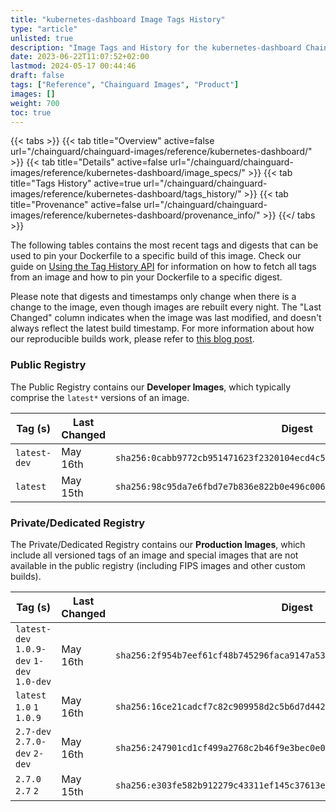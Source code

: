 ```yaml
---
title: "kubernetes-dashboard Image Tags History"
type: "article"
unlisted: true
description: "Image Tags and History for the kubernetes-dashboard Chainguard Image"
date: 2023-06-22T11:07:52+02:00
lastmod: 2024-05-17 00:44:46
draft: false
tags: ["Reference", "Chainguard Images", "Product"]
images: []
weight: 700
toc: true
---
```


{{< tabs >}}
{{< tab title="Overview" active=false url="/chainguard/chainguard-images/reference/kubernetes-dashboard/" >}}
{{< tab title="Details" active=false url="/chainguard/chainguard-images/reference/kubernetes-dashboard/image_specs/" >}}
{{< tab title="Tags History" active=true url="/chainguard/chainguard-images/reference/kubernetes-dashboard/tags_history/" >}}
{{< tab title="Provenance" active=false url="/chainguard/chainguard-images/reference/kubernetes-dashboard/provenance_info/" >}}
{{</ tabs >}}

The following tables contains the most recent tags and digests that can be used to pin your Dockerfile to a specific build of this image. Check our guide on [Using the Tag History API](/chainguard/chainguard-images/using-the-tag-history-api/) for information on how to fetch all tags from an image and how to pin your Dockerfile to a specific digest.

Please note that digests and timestamps only change when there is a change to the image, even though images are rebuilt every night. The "Last Changed" column indicates when the image was last modified, and doesn't always reflect the latest build timestamp. For more information about how our reproducible builds work, please refer to [this blog post](https://www.chainguard.dev/unchained/reproducing-chainguards-reproducible-image-builds).

### Public Registry
The Public Registry contains our **Developer Images**, which typically comprise the `latest*` versions of an image.

| Tag (s)       | Last Changed | Digest                                                                    |
|---------------|--------------|---------------------------------------------------------------------------|
|  `latest-dev` | May 16th     | `sha256:0cabb9772cb951471623f2320104ecd4c520578a4ddd2c4374fa387094bd17f9` |
|  `latest`     | May 15th     | `sha256:98c95da7e6fbd7e7b836e822b0e496c0069391345ce0f80deacc05a7a0d74706` |


### Private/Dedicated Registry
The Private/Dedicated Registry contains our **Production Images**, which include all versioned tags of an image and special images that are not available in the public registry (including FIPS images and other custom builds).

| Tag (s)                                     | Last Changed | Digest                                                                    |
|---------------------------------------------|--------------|---------------------------------------------------------------------------|
|  `latest-dev` `1.0.9-dev` `1-dev` `1.0-dev` | May 16th     | `sha256:2f954b7eef61cf48b745296faca9147a530d83f6325c535fca86643e3e9ffd84` |
|  `latest` `1.0` `1` `1.0.9`                 | May 16th     | `sha256:16ce21cadcf7c82c909958d2c5b6d7d44223395696228822dbf7c904a967ff7d` |
|  `2.7-dev` `2.7.0-dev` `2-dev`              | May 16th     | `sha256:247901cd1cf499a2768c2b46f9e3bec0e00fbbcbb140670943c56d3d3a564a77` |
|  `2.7.0` `2.7` `2`                          | May 15th     | `sha256:e303fe582b912279c43311ef145c37613e5f379a43e6f6586b4a1a216018d0a1` |

